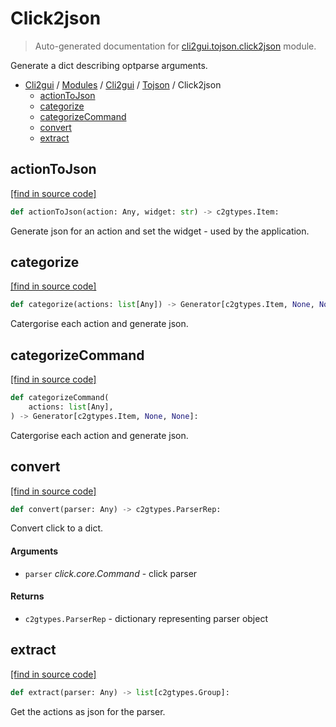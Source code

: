 # Click2json

> Auto-generated documentation for [cli2gui.tojson.click2json](../../../../cli2gui/tojson/click2json.py) module.

Generate a dict describing optparse arguments.

- [Cli2gui](../../README.md#cli2gui-index) / [Modules](../../MODULES.md#cli2gui-modules) / [Cli2gui](../index.md#cli2gui) / [Tojson](index.md#tojson) / Click2json
    - [actionToJson](#actiontojson)
    - [categorize](#categorize)
    - [categorizeCommand](#categorizecommand)
    - [convert](#convert)
    - [extract](#extract)

## actionToJson

[[find in source code]](../../../../cli2gui/tojson/click2json.py#L34)

```python
def actionToJson(action: Any, widget: str) -> c2gtypes.Item:
```

Generate json for an action and set the widget - used by the application.

## categorize

[[find in source code]](../../../../cli2gui/tojson/click2json.py#L52)

```python
def categorize(actions: list[Any]) -> Generator[c2gtypes.Item, None, None]:
```

Catergorise each action and generate json.

## categorizeCommand

[[find in source code]](../../../../cli2gui/tojson/click2json.py#L58)

```python
def categorizeCommand(
    actions: list[Any],
) -> Generator[c2gtypes.Item, None, None]:
```

Catergorise each action and generate json.

## convert

[[find in source code]](../../../../cli2gui/tojson/click2json.py#L64)

```python
def convert(parser: Any) -> c2gtypes.ParserRep:
```

Convert click to a dict.

#### Arguments

- `parser` *click.core.Command* - click parser

#### Returns

- `c2gtypes.ParserRep` - dictionary representing parser object

## extract

[[find in source code]](../../../../cli2gui/tojson/click2json.py#L10)

```python
def extract(parser: Any) -> list[c2gtypes.Group]:
```

Get the actions as json for the parser.
